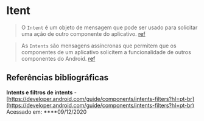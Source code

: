# Itent

> O `Intent` é um objeto de mensagem que pode ser usado para solicitar uma ação de outro componente do aplicativo. [ref](https://developer.android.com/guide/components/intents-filters?hl=pt-br)

> As `Intents` são mensagens assíncronas que permitem que os componentes de um aplicativo solicitem a funcionalidade de outros componentes do Android. [ref](https://www.androidpro.com.br/blog/desenvolvimento-android/intents/)



## Referências bibliográficas

**Intents e filtros de intents** - [https://developer.android.com/guide/components/intents-filters?hl=pt-br](https://developer.android.com/guide/components/intents-filters?hl=pt-br) Acessado em: ****09/12/2020





